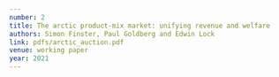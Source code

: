 ```yaml
---
number: 2
title: The arctic product-mix market: unifying revenue and welfare
authors: Simon Finster, Paul Goldberg and Edwin Lock
link: pdfs/arctic_auction.pdf
venue: working paper
year: 2021
---
```


